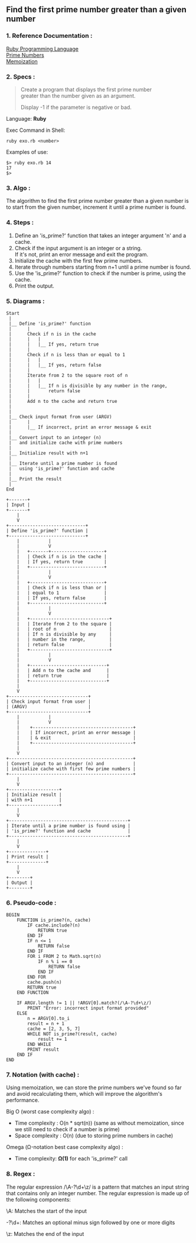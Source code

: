 ## Find the first prime number greater than a given number

### 1. Reference Documentation :

[Ruby Programming Language](https://www.ruby-lang.org/en/)<br>
[Prime Numbers](https://en.wikipedia.org/wiki/Prime_number)<br>
[Memoization](https://en.wikipedia.org/wiki/Memoization)

### 2. Specs :

>  Create a program that displays the first prime number<br>
>  greater than the number given as an argument.
>  
>  Display -1 if the parameter is negative or bad.

Language: <b>Ruby</b>

Exec Command in Shell:

```
ruby exo.rb <number>
```

Examples of use:

```
$> ruby exo.rb 14
17
$>
```

### 3. Algo :

The algorithm to find the first prime number greater than a given number is to start from the given number, increment it until a prime number is found.

### 4. Steps :

1.  Define an 'is_prime?' function that takes an integer argument 'n' and a cache.
2.  Check if the input argument is an integer or a string.<br> If it's not, print an error message and exit the program.
3.  Initialize the cache with the first few prime numbers.
4.  Iterate through numbers starting from n+1 until a prime number is found.
5.  Use the 'is_prime?' function to check if the number is prime, using the cache.
6.  Print the output.


### 5. Diagrams :

```
Start
 |
 |__ Define 'is_prime?' function
 |      |
 |      Check if n is in the cache
 |      |   |
 |      |   |__ If yes, return true
 |      |
 |      Check if n is less than or equal to 1
 |      |   |
 |      |   |__ If yes, return false
 |      |
 |      Iterate from 2 to the square root of n
 |      |   |
 |      |   |__ If n is divisible by any number in the range,
 |      |       return false
 |      |
 |      Add n to the cache and return true
 |
 |
 |__ Check input format from user (ARGV)
 |      |
 |      |__ If incorrect, print an error message & exit
 |
 |__ Convert input to an integer (n)
 |   and initialize cache with prime numbers
 |
 |__ Initialize result with n+1
 |
 |__ Iterate until a prime number is found
 |   using 'is_prime?' function and cache
 |
 |__ Print the result
 | 
End
```

```
+-------+
| Input |
+-------+
    |
    V
+-----------------------------+
| Define 'is_prime?' function |
+-----------------------------+
    |           |
    |           V
    |   +-------+--------------------+
    |   | Check if n is in the cache |
    |   | If yes, return true        |
    |   +----------------------------+
    |           |
    |           V
    |   +----------------------------+
    |   | Check if n is less than or |
    |   | equal to 1                 |
    |   | If yes, return false       |
    |   +----------------------------+
    |           |
    |           V
    |   +------------------------------+
    |   | Iterate from 2 to the square |
    |   | root of n                    |
    |   | If n is divisible by any     |
    |   | number in the range,         |
    |   | return false                 |
    |   +------------------------------+
    |           |
    |           V
    |   +-----------------------------+
    |   | Add n to the cache and      |
    |   | return true                 |
    |   +-----------------------------+
    |
    V
+------------------------------+
| Check input format from user |
| (ARGV)                       |
+------------------------------+
    |           |
    |           V
    |    +--------------------------------------+
    |    | If incorrect, print an error message |
    |    | & exit                               |
    |    +--------------------------------------+
    |       
    V
+-----------------------------------------------+
| Convert input to an integer (n) and           |
| initialize cache with first few prime numbers |
+-----------------------------------------------+
    |
    V
+-------------------+ 
| Initialize result |
| with n+1          |
+-------------------+ 
    |
    V
+---------------------------------------------+
| Iterate until a prime number is found using |
| 'is_prime?' function and cache              |
+---------------------------------------------+
    |
    V
+--------------+
| Print result |
+--------------+
    |
    V
+--------+
| Output |
+--------+

```

### 6. Pseudo-code :

```
BEGIN
    FUNCTION is_prime?(n, cache)
        IF cache.include?(n)
            RETURN true
        END IF
        IF n <= 1
            RETURN false
        END IF
        FOR i FROM 2 to Math.sqrt(n)
            IF n % i == 0
                RETURN false
            END IF
        END FOR
        cache.push(n)
        RETURN true
    END FUNCTION

    IF ARGV.length != 1 || !ARGV[0].match?(/\A-?\d+\z/)
        PRINT "Error: incorrect input format provided"
    ELSE
        n = ARGV[0].to_i
        result = n + 1
        cache = [2, 3, 5, 7]
        WHILE NOT is_prime?(result, cache)
            result += 1
        END WHILE
        PRINT result
    END IF
END
```

### 7. Notation (with cache) :

Using memoization, we can store the prime numbers we've found so far and avoid recalculating them, which will improve the algorithm's performance.

Big O (worst case complexity algo) :

  - Time complexity : O(n * sqrt(n)) (same as without memoization, since we still need to check if a number is prime)
  - Space complexity : O(n) (due to storing prime numbers in cache)

Omega (Ω-notation best case complexity algo) :

  - Time complexity: <b>Ω(1)</b> for each 'is_prime?' call


### 8. Regex :

The regular expression /\A-?\d+\z/ is a pattern that matches an input string that contains only an integer number. The regular expression is made up of the following components:

\A:  Matches the start of the input

-?\d+:  Matches an optional minus sign followed by one or more digits

\z:  Matches the end of the input
